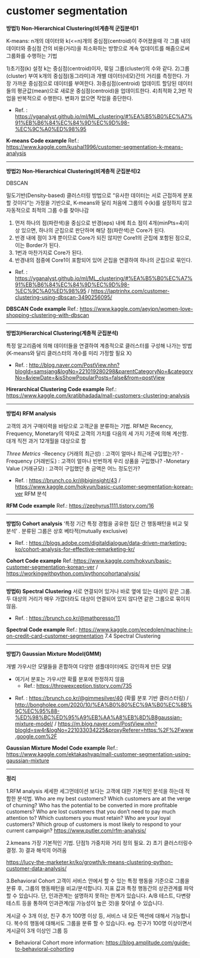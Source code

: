 customer segmentation
=====================
**방법1) Non-Hierarchical Clustering(비계층적 군집분석)1**

K-means: n개의 데이터와 k(<=n)개의 중심점(centroid)이 주어졌을때 각 그룹 내의 데이터와 중심점 간의 비용(거리)을 최소화하는 방향으로 계속 업데이트를 해줌으로써 그룹화를 수행하는 기법

1)초기점(k) 설정
k는 중심점(centroid)이자, 묶일 그룹(cluster)의 수와 같다.
2)그룹(cluster) 부여
k개의 중심점(동그라미)과 개별 데이터(네모)간의 거리를 측정한다.
가장 가까운 중심점으로 데이터를 부여한다.
3)중심점(centroid) 업데이트
할당된 데이터들의 평균값(mean)으로 새로운 중심점(centroid)을 업데이트한다.
4)최적화
2,3번 작업을 반복적으로 수행한다. 변화가 없으면 작업을 중단한다.
 - Ref. : https://yganalyst.github.io/ml/ML_clustering/#%EA%B5%B0%EC%A7%91%EB%B6%84%EC%84%9D%EC%9D%98-%EC%9C%A0%ED%98%95 
 
 **K-means Code example** 
 Ref.: https://www.kaggle.com/kushal1996/customer-segmentation-k-means-analysis

----------

**방법2) Non-Hierarchical Clustering(비계층적 군집분석)2**

DBSCAN

밀도기반(Density-based) 클러스터링 방법으로 “유사한 데이터는 서로 근접하게 분포할 것이다”는 가정을 기반으로, K-means와 달리 처음에 그룹의 수(k)를 설정하지 않고 자동적으로 최적의 그룹 수를 찾아나감

1) 먼저 하나의 점(파란색)을 중심으로 반경(eps) 내에 최소 점이 4개(minPts=4)이상 있으면, 하나의 군집으로 판단하며 해당 점(파란색)은 Core가 된다.
2) 반경 내에 점이 3개 뿐이므로 Core가 되진 않지만 Core1의 군집에 포함된 점으로, 이는 Border가 된다.
3) 1번과 마찬가지로 Core가 된다.
4) 반경내의 점중에 Core1이 포함되어 있어 군집을 연결하여 하나의 군집으로 묶인다.

 - Ref. : https://yganalyst.github.io/ml/ML_clustering/#%EA%B5%B0%EC%A7%91%EB%B6%84%EC%84%9D%EC%9D%98-%EC%9C%A0%ED%98%95 / https://laptrinhx.com/customer-clustering-using-dbscan-3490256095/
 
 **DBSCAN Code example** 
 Ref.: https://www.kaggle.com/aeyjpn/women-love-shopping-clustering-with-dbscan

----------

**방법3)Hierarchical Clustering(계층적 군집분석)** 

특정 알고리즘에 의해 데이터들을 연결하여 계층적으로 클러스터를 구성해 나가는 방법(K-means와 달리 클러스터의 개수를 미리 가정할 필요 X)
- Ref. : http://blog.naver.com/PostView.nhn?blogId=samsjang&logNo=221019280298&parentCategoryNo=&categoryNo=&viewDate=&isShowPopularPosts=false&from=postView

**Hirerarchical Clustering Code example** 
Ref.: https://www.kaggle.com/kratibhadada/mall-customers-clustering-analysis

----------

**방법4) RFM analysis**

고객의 과거 구매이력을 바탕으로 고객군을 분류하는 기법. RFM은 Recency, Frequency, Monetary의 약자로 고객의 가치를 다음의 세 가지 기준에 의해 계산함. 대개 직전 과거 12개월을 대상으로 함

 *Three Metrics*
-Recency (거래의 최근성) : 고객이 얼마나 최근에 구입했는가?
-Frequency (거래빈도) : 고객이 얼마나 빈번하게 우리 상품을 구입했나?
-Monetary Value (거래규모) : 고객이 구입했던 총 금액은 어느 정도인가?
 - Ref. : https://brunch.co.kr/@biginsight/43 / https://www.kaggle.com/hokyun/basic-customer-segmentation-korean-ver RFM 분석
 
**RFM Code example** 
Ref.: https://zephyrus1111.tistory.com/16

 ----------

**방법5) Cohort analysis**
‘특정 기간 특정 경험을 공유한 집단 간 행동패턴을 비교 및 분석’ . 분류된 그룹은 상호 베타적(mutually exclusive)
 - Ref. : https://blogs.adobe.com/digitaldialogue/data-driven-marketing-ko/cohort-analysis-for-effective-remarketing-kr/
 

**Cohort Code example** 
Ref.:https://www.kaggle.com/hokyun/basic-customer-segmentation-korean-ver / https://workingwithpython.com/pythoncohortanalysis/

----------

**방법6) Spectral Clustering**
서로 연결되어 있거나 바로 옆에 있는 대상이 같은 그룹. 두 대상의 거리가 매우 가깝더라도 대상이 연결되어 있지 않다면 같은 그룹으로 묶이지 않음.

 - Ref. : https://brunch.co.kr/@mathpresso/11
 
**Spectral Code example** 
Ref.: https://www.kaggle.com/ecedolen/machine-l-on-credit-card-customer-segmentation 
7.4 Spectral Clustering

----------

**방법7) Gaussian Mixture Model(GMM)**

개별 가우시안 모델들을 혼합하여 다양한 샘플데이터에도 강인하게 만든 모델
* 여기서 분포는 가우시안 확률 분포에 한정하지 않음
  - Ref.: https://throwexception.tistory.com/735

 - Ref. : https://brunch.co.kr/@gimmesilver/40 (확률 분포 기반 클러스터링)
 / http://bongholee.com/2020/10/%EA%B0%80%EC%9A%B0%EC%8B%9C%EC%95%88-%ED%98%BC%ED%95%A9%EB%AA%A8%EB%8D%B8gaussian-mixture-model/ 
 / https://m.blog.naver.com/PostView.nhn?blogId=sw4r&logNo=221033034225&proxyReferer=https:%2F%2Fwww.google.com%2F
 
**Gaussian Mixture Model Code example** 
Ref.: https://www.kaggle.com/ektakashyap/mall-customer-segmentation-using-gaussian-mixture


----------
**정리**


1.RFM analysis
세세한 세그먼테이션 보다는 고객에 대한 기본적인 분석을 하는데 적합한 분석법.
Who are my best customers?
Which customers are at the verge of churning?
Who has the potential to be converted in more profitable customers?
Who are lost customers that you don’t need to pay much attention to?
Which customers you must retain?
Who are your loyal customers?
Which group of customers is most likely to respond to your current campaign?
https://www.putler.com/rfm-analysis/

2.kmeans
가장 기본적인 기법. 
단점1) 가중치와 거리 정의 필요. 2) 초기 클러스터링수 결정. 3) 결과 해석의 어려움

https://lucy-the-marketer.kr/ko/growth/k-means-clustering-python-customer-data-analysis/

3.Behavioral Cohort
고객이 서비스 안에서 할 수 있는 특정 행동을 기준으로 그룹을 분류 후, 그룹의 행동패턴을 비교/분석합니다. 지표 값과 특정 행동간의 상관관계를 파악할 수 있습니다. 단, 인과관계는 설명하지 못하는 한계가 있습니다. A/B 테스트, 다변량 테스트 등을 통하여 인과관계(일 가능성이 높은 것)을 찾아낼 수 있습니다.

게시글 수 3개 이상, 친구 추가 100명 이상 등, 서비스 내 모든 액션에 대해서 가능합니다.
복수의 행동에 대해서도 그룹을 분류 할 수 있습니다.
eg. 친구가 100명 이상이면서 게시글이 3개 이상인 그룹 등
 - Behavioral Cohort more information: https://blog.amplitude.com/guide-to-behavioral-cohorting
